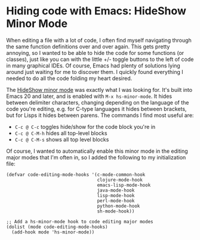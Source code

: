 # Hiding code with Emacs: HideShow Minor Mode

When editing a file with a lot of code, I often find myself navigating through 
the same function definitions over and over again. This gets pretty annoying, so 
I wanted to be able to hide the code for some functions (or classes), just like 
you can with the little +/- toggle buttons to the left of code in many graphical 
IDEs. Of course, Emacs had plenty of solutions lying around just waiting for me 
to discover them. I quickly found everything I needed to do all the code folding 
my heart desired. 
 
The 
[HideShow minor mode](http://www.gnu.org/software/emacs/manual/html_node/emacs/Hideshow.html) 
was exactly what I was looking for. It's built into Emacs 20 and later, and is 
enabled with `M-x hs-minor-mode`. It hides between delimiter characters, 
changing depending on the language of the code you're editing, e.g. for C-type 
languages it hides between brackets, but for Lisps it hides between parens. The 
commands I find most useful are: 
* `C-c @ C-c` toggles hide/show for the code block you're in 
* `C-c @ C-M-h` hides all top-level blocks 
* `C-c @ C-M-s` shows all top level blocks 

Of course, I wanted to automatically enable this minor mode in the editing major 
modes that I'm often in, so I added the following to my initialization file: 

```
(defvar code-editing-mode-hooks '(c-mode-common-hook
                                  clojure-mode-hook
                                  emacs-lisp-mode-hook
                                  java-mode-hook
                                  lisp-mode-hook
                                  perl-mode-hook
                                  python-mode-hook
                                  sh-mode-hook))

;; Add a hs-minor-mode hook to code editing major modes
(dolist (mode code-editing-mode-hooks)
  (add-hook mode 'hs-minor-mode))
```

